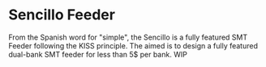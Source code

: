 # Sencillo Feeder
From the Spanish word for "simple", the Sencillo is a fully featured SMT Feeder following the KISS principle. The aimed is to design a fully featured dual-bank SMT feeder for less than 5$ per bank. WIP
